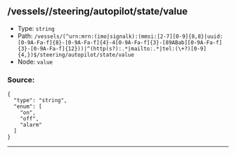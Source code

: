 ## /vessels/<RegExp>/steering/autopilot/state/value

* Type: `string`
* Path: `/vessels/(^urn:mrn:(imo|signalk):(mmsi:[2-7][0-9]{8,8}|uuid:[0-9A-Fa-f]{8}-[0-9A-Fa-f]{4}-4[0-9A-Fa-f]{3}-[89ABab][0-9A-Fa-f]{3}-[0-9A-Fa-f]{12}))|^(http(s?):.*|mailto:.*|tel:(\+?)[0-9]{4,})$/steering/autopilot/state/value`
* Node: `value`

### Source:
```
{
  "type": "string",
  "enum": [
    "on",
    "off",
    "alarm"
  ]
}
```

---
